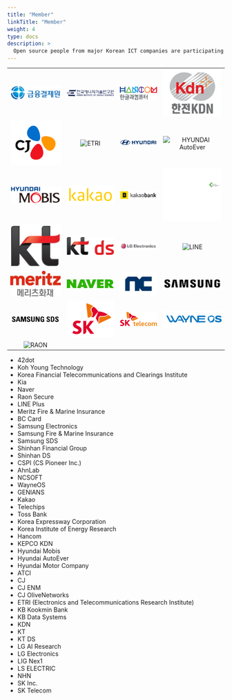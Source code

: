 ```yaml
---
title: "Member"
linkTitle: "Member"
weight: 4
type: docs
description: >
  Open source people from major Korean ICT companies are participating in OpenChain KWG.
---
```


<body>
<table>
    <tr>
        <td class=custom align=center valign=middle><img src="../../../images/content/about/logo/financial.png" alt="KFTC" width=400px></td>
        <td align=center valign=middle><img src="../../../images/content/about/logo/kier.png" alt="KIER" width=400px></td>
        <td align=center valign=middle><img src="../../../images/content/about/logo/hancom.png" alt="HANCOM" width=400px></td>
        <td align=center valign=middle><img src="../../../images/content/about/logo/kdn.png" alt="KDN" width=400px></td>
    </tr>
     <tr>
        <td align=center valign=middle><img src="../../../images/content/about/logo/cj.png" alt="CJ" width=400px></td>
        <td align=center valign=middle><img src="../../../images/content/about/logo/etri.png" alt="ETRI" width=400px></td>
        <td align=center valign=middle><img src="../../../images/content/about/logo/hd.png" alt="HYUNDAI" width=400px></td>
        <td align=center valign=middle><img src="../../../images/content/about/logo/hd_autoever.png" alt="HYUNDAI AutoEver" width=400px></td>
    </tr>
     <tr>
        <td align=center valign=middle><img src="../../../images/content/about/logo/hd_mobis.png" alt="HYUNDAI Mobis" width=400px></td>
        <td align=center valign=middle><img src="../../../images/content/about/logo/kakao.png" alt="Kakao" width=400px></td>
        <td align=center valign=middle><img src="../../../images/content/about/logo/kakaobank.png" alt="Kakao bank" width=400px></td>
        <td align=center valign=middle><img src="../../../images/content/about/logo/kohyoung.png" alt="Koh Young" width=400px></td>
    </tr>
     <tr>
        <td align=center valign=middle><img src="../../../images/content/about/logo/kt.png" alt="KT" width=400px></td>
        <td align=center valign=middle><img src="../../../images/content/about/logo/ktds.jpg" alt="KT ds" width=400px></td>
        <td align=center valign=middle><img src="../../../images/content/about/logo/lge.jpg" alt="LG Electronics" width=400px></td>
        <td align=center valign=middle><img src="../../../images/content/about/logo/line.png" alt="LINE" width=400px></td>
    </tr>
     <tr>
        <td align=center valign=middle><img src="../../../images/content/about/logo/meritz.jpg" alt="Meritz" width=400px></td>
        <td align=center valign=middle><img src="../../../images/content/about/logo/naver.png" alt="NAVER" width=400px></td>
        <td align=center valign=middle><img src="../../../images/content/about/logo/nc.jpg" alt="NC" width=400px></td>
        <td align=center valign=middle><img src="../../../images/content/about/logo/samsung.png" alt="Samsung" width=400px></td>
    </tr>
     <tr>
        <td align=center valign=middle><img src="../../../images/content/about/logo/samsungsds.png" alt="Samsung SDS" width=400px></td>
        <td align=center valign=middle><img src="../../../images/content/about/logo/sk.png" alt="SK" width=400px></td>
        <td align=center valign=middle><img src="../../../images/content/about/logo/skt.png" alt="SKT" width=400px></td>
        <td align=center valign=middle><img src="../../../images/content/about/logo/wayne.png" alt="WAYNE OS" width=400px></td>
    </tr>
     <tr>
        <td align=center valign=middle><img src="../../../images/content/about/logo/raon.png" alt="RAON" width=400px></td>
        <td align=center valign=middle></td>
        <td align=center valign=middle></td>
        <td align=center valign=middle></td>
    </tr>
</table>
</body>

* 42dot 
* Koh Young Technology
* Korea Financial Telecommunications and Clearings Institute
* Kia
* Naver
* Raon Secure
* LINE Plus
* Meritz Fire & Marine Insurance
* BC Card
* Samsung Electronics
* Samsung Fire & Marine Insurance
* Samsung SDS
* Shinhan Financial Group
* Shinhan DS
* CSPI (CS Pioneer Inc.)
* AhnLab
* NCSOFT
* WayneOS
* GENIANS
* Kakao
* Telechips
* Toss Bank
* Korea Expressway Corporation
* Korea Institute of Energy Research
* Hancom
* KEPCO KDN
* Hyundai Mobis
* Hyundai AutoEver
* Hyundai Motor Company
* ATCI 
* CJ 
* CJ ENM 
* CJ OliveNetworks
* ETRI (Electronics and Telecommunications Research Institute)
* KB Kookmin Bank
* KB Data Systems
* KDN 
* KT 
* KT DS 
* LG AI Research
* LG Electronics
* LIG Nex1
* LS ELECTRIC
* NHN 
* SK Inc.
* SK Telecom
